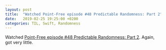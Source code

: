 ```yaml
---
layout: post
title:  "Watched Point-Free episode #48 Predictable Randomness: Part 2"
date:   2019-02-25 19:25:00 +0200
categories: TIL, Swift, Randomness
---
```

Watched [Point-Free episode #48 Predictable Randomness: Part 2](https://www.pointfree.co/episodes/ep48-predictable-randomness-part-2). Again, got very little.


